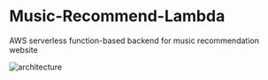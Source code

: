 # Music-Recommend-Lambda
AWS serverless function-based backend for music recommendation website

![architecture](https://user-images.githubusercontent.com/63531857/172135956-f5b89421-666f-49d9-8705-7180f5d02283.png)

